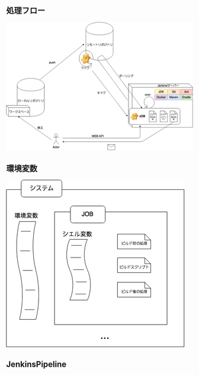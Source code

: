 ## 処理フロー

![Jenkins](/picture/Jenkins.png "Jenkins")

## 環境変数

![Jenkins2](/picture/Jenkins2.png "Jenkins2")

## JenkinsPipeline
